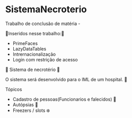 # SistemaNecroterio
Trabalho de conclusão de matéria - 

:closed_book:Inseridos nesse trabalho::closed_book:
 - PrimeFaces
 - LazyDataTables
 - Intrernacionalização 
 - Login com restrição de acesso



:ghost: Sistema de necrotério :ghost:

O sistema será desenvolvido para o IML de um hospital. :hospital:

Tópicos 
 - Cadastro de pessoas(Funcionarios e falecidos) :man:
 - Autópsias :microscope:
 - Freezers / slots :snowflake:

